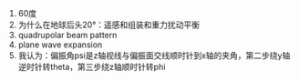 1. 60度
2. 为什么在地球后头20°：遥感和组装和重力扰动平衡
3. quadrupolar beam pattern
4. plane wave expansion
6. 我认为：偏振角psi是z轴视线与偏振面交线顺时针到x轴的夹角，第二步绕y轴逆时针转theta，第三步绕z轴顺时针转phi

